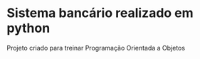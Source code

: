 # Sistema bancário realizado em python

Projeto criado para treinar Programação Orientada a Objetos
